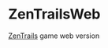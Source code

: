 # ZenTrailsWeb
[ZenTrails](https://store.steampowered.com/app/1418570/Zen_Trails/) game web version
